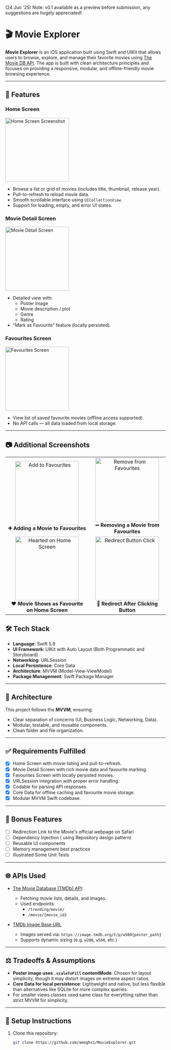 (24 Jun '25) Note: v0.1 available as a preview before submission, any suggestions are hugely appreciated!
# 🎬 Movie Explorer

**Movie Explorer** is an iOS application built using Swift and UIKit that allows users to browse, explore, and manage their favorite movies using [The Movie DB API](https://www.themoviedb.org/documentation/api). The app is built with clean architecture principles and focuses on providing a responsive, modular, and offline-friendly movie browsing experience.

---

## 🚀 Features

### Home Screen
<img src="https://github.com/user-attachments/assets/bcb23498-be50-4507-8d87-aba477471e9b" alt="Home Screen Screenshot" width="200"/>

- Browse a list or grid of movies (includes title, thumbnail, release year).
- Pull-to-refresh to reload movie data.
- Smooth scrollable interface using `UICollectionView`.
- Support for loading, empty, and error UI states.


### Movie Detail Screen 
<img src="https://github.com/user-attachments/assets/dc3b8f22-2f0e-4605-9a86-170b7bec8ee3" alt="Movie Detail Screen" width="200"/>

- Detailed view with:
  - Poster image
  - Movie description / plot
  - Genre
  - Rating
- "Mark as Favourite" feature (locally persisted).

### Favourites Screen 
<img src="https://github.com/user-attachments/assets/cc1aed74-298d-41df-b217-137ff8aeb5ad" alt="Favourites Screen" width="200"/>

- View list of saved favourite movies (offline access supported).
- No API calls — all data loaded from local storage.
---

## 📷 Additional Screenshots
<table>
  <tr>
    <td align="center">
      <img src="https://github.com/user-attachments/assets/b15b1ce0-f1ca-4657-ba13-9b90d785ae0d" alt="Add to Favourites" width="200"/>
      <br/>
      <strong>➕ Adding a Movie to Favourites</strong>
    </td>
    <td align="center">
      <img src="https://github.com/user-attachments/assets/2ad18f5c-9663-4e6c-9ddb-948b756898ef" alt="Remove from Favourites" width="200"/>
      <br/>
      <strong>➖ Removing a Movie from Favourites</strong>
    </td>
  </tr>
  <tr>
    <td align="center">
      <img src="https://github.com/user-attachments/assets/c13bc955-53ea-4479-b7dc-30bcfb127199" alt="Hearted on Home Screen" width="200"/>
      <br/>
      <strong>❤️ Movie Shows as Favourite on Home Screen</strong>
    </td>
    <td align="center">
      <img src="https://github.com/user-attachments/assets/00d76d43-f990-4811-aae8-947a5d7c272a" alt="Redirect Button Click" width="200"/>
      <br/>
      <strong>🔁 Redirect After Clicking Button</strong>
    </td>
  </tr>
</table>

## 🛠 Tech Stack

- **Language**: Swift 5.9
- **UI Framework**: UIKit with Auto Layout (Both Programmatic and Storyboard)
- **Networking**: URLSession
- **Local Persistence**: Core Data
- **Architecture**: MVVM (Model-View-ViewModel) 
- **Package Management**: Swift Package Manager

---

## 🧱 Architecture

This project follows the **MVVM**, ensuring:
- Clear separation of concerns (UI, Business Logic, Networking, Data).
- Modular, testable, and reusable components.
- Clean folder and file organization.

---

## ✅ Requirements Fulfilled

- [x] Home Screen with movie listing and pull-to-refresh.
- [x] Movie Detail Screen with rich movie data and favourite marking.
- [x] Favourites Screen with locally persisted movies.
- [x] URLSession integration with proper error handling.
- [x] Codable for parsing API responses.
- [x] Core Data for offline caching and favourite movie storage.
- [x] Modular MVVM Swift codebase.

---

## 🌟 Bonus Features

- [ ] Redirection Link to the Movie's official webpage on Safari
- [ ] Dependency Injection ( using Repository design pattern)
- [ ] Reusable UI components
- [ ] Memory management best practices
- [ ] Illustrated Some Unit Tests

---

## 🌐 APIs Used

- [The Movie Database (TMDb) API](https://developers.themoviedb.org/3):
  - Fetching movie lists, details, and images.
  - Used endpoints:
    - `/trending/movie/`
    - `/movie/{movie_id}`

- [TMDb Image Base URL](https://developer.themoviedb.org/docs/image-basics)
  - Images served via: `https://image.tmdb.org/t/p/w500{poster_path}`
  - Supports dynamic sizing (e.g. `w200`, `w500`, etc.)

---
## ⚖️ Tradeoffs & Assumptions

- **Poster image uses `.scaleToFill` contentMode**: Chosen for layout simplicity, though it may distort images on extreme aspect ratios.
- **Core Data for local persistence**: Lightweight and native, but less flexible than alternatives like SQLite for more complex queries.
- For smaller views classes used same class for everything rather than strict MVVM for simplicity.
---

## 🔧 Setup Instructions

1. Clone this repository:
   ```bash
   git clone https://github.com/amoghx1/MovieExplorer.git
